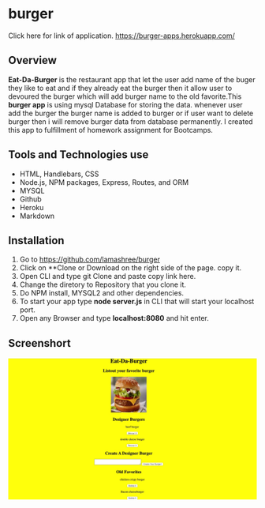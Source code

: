# burger
Click here for link of application.
<https://burger-apps.herokuapp.com/>

## Overview
**Eat-Da-Burger** is the restaurant app that let the user add name of the buger they like to eat and if they already eat the burger then it allow user to devoured the burger which will add burger name to the old favorite.This **burger app** is using mysql Database for storing the data. whenever user add the burger the burger name is added to burger or if user want to delete burger then i will remove burger data from database permanently. I created this app to fulfillment of homework assignment for Bootcamps.

## Tools and Technologies use
- HTML, Handlebars, CSS
- Node.js, NPM packages, Express, Routes, and ORM
- MYSQL
- Github
- Heroku
- Markdown

## Installation
1. Go to <https://github.com/lamashree/burger>
2. Click on **Clone or Download on the right side of the page. copy it.
3. Open CLI  and type git Clone and paste copy link here.
4. Change the diretory to Repository that you clone it.
5. Do NPM install, MYSQL2 and other dependencies.
6. To start your app type **node server.js** in CLI that will start your localhost port.
7. Open any Browser and type **localhost:8080** and hit enter.
 ##  Screenshort
  ![post an item page](/public/assets/img/pic.jpg)

